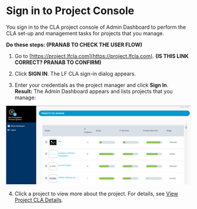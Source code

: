 # Sign in to Project Console

You sign in to the CLA project console of Admin Dashboard to perform the CLA set-up and management tasks for projects that you manage.

**Do these steps: \(PRANAB TO CHECK THE USER FLOW\)**

1. Go to [https://project.lfcla.com](https://project.lfcla.com). **\(IS THIS LINK CORRECT? PRANAB TO CONFIRM\)**

2. Click **SIGN IN**. The LF CLA sign-in dialog appears.

3. Enter your credentials as the project manager and click **Sign In**.  
**Result:** The Admin Dashboard appears and lists projects that you manage:

![Admin Dashboard](../../../.gitbook/assets/admin-dashboard.png)

4. Click a project to view more about the project. For details, see [View Project CLA Details](view-cla-details.md).

